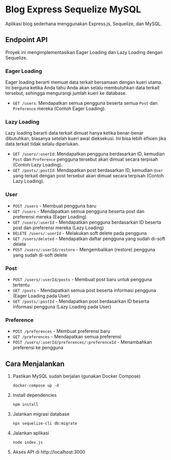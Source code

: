 # Blog Express Sequelize MySQL

Aplikasi blog sederhana menggunakan Express.js, Sequelize, dan MySQL.

## Endpoint API

Proyek ini mengimplementasikan Eager Loading dan Lazy Loading dengan Sequelize.

### Eager Loading
Eager loading berarti memuat data terkait bersamaan dengan kueri utama. Ini berguna ketika Anda tahu Anda akan selalu membutuhkan data terkait tersebut, sehingga mengurangi jumlah kueri ke database.

- `GET /users`: Mendapatkan semua pengguna beserta semua `Post` dan `Preference` mereka (Contoh Eager Loading).

### Lazy Loading
Lazy loading berarti data terkait dimuat hanya ketika benar-benar dibutuhkan, biasanya setelah kueri awal dieksekusi. Ini bisa lebih efisien jika data terkait tidak selalu diperlukan.

- `GET /users/:userId`: Mendapatkan pengguna berdasarkan ID, kemudian `Post` dan `Preference` pengguna tersebut akan dimuat secara terpisah (Contoh Lazy Loading).
- `GET /posts/:postId`: Mendapatkan post berdasarkan ID, kemudian `User` yang terkait dengan post tersebut akan dimuat secara terpisah (Contoh Lazy Loading).

### User
- `POST /users` - Membuat pengguna baru
- `GET /users` - Mendapatkan semua pengguna beserta post dan preferensi mereka (Eager Loading)
- `GET /users/:userId` - Mendapatkan pengguna berdasarkan ID beserta post dan preferensi mereka (Lazy Loading)
- `DELETE /users/:userId` - Melakukan soft delete pada pengguna
- `GET /users/deleted` - Mendapatkan daftar pengguna yang sudah di-soft delete
- `POST /users/:userId/restore` - Mengembalikan (restore) pengguna yang sudah di-soft delete

### Post
- `POST /users/:userId/posts` - Membuat post baru untuk pengguna tertentu
- `GET /posts` - Mendapatkan semua post beserta informasi pengguna (Eager Loading pada User)
- `GET /posts/:postId` - Mendapatkan post berdasarkan ID beserta informasi pengguna (Lazy Loading pada User)

### Preference
- `POST /preferences` - Membuat preferensi baru
- `GET /preferences` - Mendapatkan semua preferensi
- `POST /users/:userId/preferences/:preferenceId` - Menambahkan preferensi ke pengguna

## Cara Menjalankan

1. Pastikan MySQL sudah berjalan (gunakan Docker Compose)
   ```
   docker-compose up -d
   ```

2. Install dependencies
   ```
   npm install
   ```

3. Jalankan migrasi database
   ```
   npx sequelize-cli db:migrate
   ```

4. Jalankan aplikasi
   ```
   node index.js
   ```

5. Akses API di http://localhost:3000